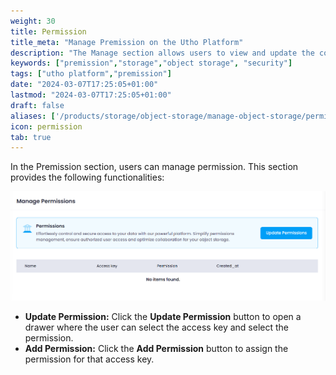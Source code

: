 ```yaml
---
weight: 30
title: Permission
title_meta: "Manage Premission on the Utho Platform"
description: "The Manage section allows users to view and update the configuration of their deployed Premission. This section provides a comprehensive interface to manage Premission users, configure firewalls, and destroy Premission instances."
keywords: ["premission","storage","object storage", "security"]
tags: ["utho platform","premission"]
date: "2024-03-07T17:25:05+01:00"
lastmod: "2024-03-07T17:25:05+01:00"
draft: false 
aliases: ['/products/storage/object-storage/manage-object-storage/permission']
icon: permission
tab: true
---
```

 

In the Premission section, users can manage permission. This section provides the following functionalities:

![Utho-objectStorage-premission](image/Utho-objectStorage-premission.png)

* **Update Permission:** Click the **Update Permission** button to open a drawer where the user can select the access key and select the permission.
* **Add Permission:** Click the **Add Permission** button to assign the permission for that access key.



